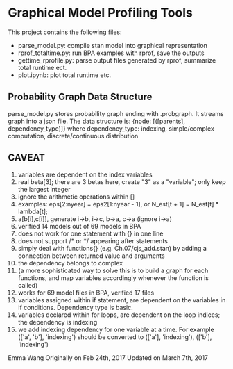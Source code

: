 # Graphical Model Profiling Tools

This project contains the following files:
  - parse_model.py:       compile stan model into graphical representation
  - rprof_totaltime.py:   run BPA examples with rprof, save the outputs
  - gettime_rprofile.py:  parse output files generated by rprof, summarize total runtime ect.
  - plot.ipynb:           plot total runtime etc.

## Probability Graph Data Structure
  parse_model.py stores probability graph ending with .probgraph.
  It streams graph into a json file.
  The data structure is:
    {node: [([parents], dependency_type)]}
  where 
    dependency_type:
      indexing, 
      simple/complex computation,
      discrete/continuous distribution




## CAVEAT
1.  variables are dependent on the index variables 
2.  real beta[3]; there are 3 betas here, create "3" as a "variable"; only keep the largest integer
3.  ignore the arithmetic operations within []
4.  examples: eps[2:nyear] = eps2[1:nyear - 1], or N_est[t + 1] = N_est[t] * lambda[t];
5.  a[b[i],c[i]], generate i->b, i->c, b->a, c->a (ignore i->a)
6.  verified 14 models out of 69 models in BPA
7.  does not work for one statement with {} in one line
8.  does not support /* or */ appearing after statements
9.  simply deal with functions{} (e.g. Ch.07/cjs_add.stan) by adding a connection between returned value and arguments
10. the dependency belongs to complex
11. (a more sophisticated way to solve this is to build a graph for each functions, and map variables accordingly whenever the function is called)
12.  works for 69 model files in BPA, verified 17 files
13.  variables assigned within if statement, are dependent on the variables in if conditions. Dependency type is basic.
14.  variables declared within for loops, are dependent on the loop indices; the dependency is indexing
15.  we add indexing dependency for one variable at a time. For example (['a', 'b'], 'indexing') should be converted to (['a'], 'indexing'), (['b'], 'indexing')


Emma Wang
Originally on Feb 24th, 2017
Updated on March 7th, 2017
